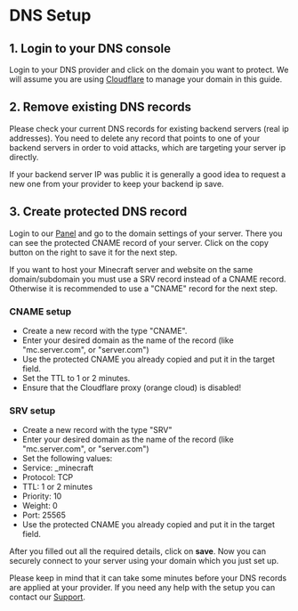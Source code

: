 # DNS Setup

## 1. Login to your DNS console
Login to your DNS provider and click on the domain you want to protect.
We will assume you are using [Cloudflare](https://www.cloudflare.com) to manage your domain in this guide.

## 2. Remove existing DNS records
Please check your current DNS records for existing backend servers (real ip addresses).
You need to delete any record that points to one of your backend servers in order to void attacks,
which are targeting your server ip directly.

If your backend server IP was public it is generally a good idea to request a new one from your provider
to keep your backend ip save.

## 3. Create protected DNS record
Login to our [Panel](https://panel.neoprotect.net) and go to the domain settings of your server.
There you can see the protected CNAME record of your server. Click on the copy button on the right to save it for
the next step.

If you want to host your Minecraft server and website on the same domain/subdomain
you must use a SRV record instead of a CNAME record.
Otherwise it is recommended to use a "CNAME" record for the next step.

### CNAME setup
- Create a new record with the type "CNAME".
- Enter your desired domain as the name of the record (like "mc.server.com", or "server.com")
- Use the protected CNAME you already copied and put it in the target field.
- Set the TTL to 1 or 2 minutes.
- Ensure that the Cloudflare proxy (orange cloud) is disabled!

### SRV setup
- Create a new record with the type "SRV"
- Enter your desired domain as the name of the record (like "mc.server.com", or "server.com")
- Set the following values:
- Service: _minecraft
- Protocol: TCP
- TTL: 1 or 2 minutes
- Priority: 10
- Weight: 0
- Port: 25565
- Use the protected CNAME you already copied and put it in the target field.

After you filled out all the required details, click on **save**.
Now you can securely connect to your server using your domain which you just set up.

Please keep in mind that it can take some minutes before your DNS records are applied at your provider.
If you need any help with the setup you can contact our [Support](../support.md).
